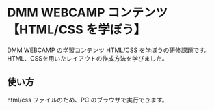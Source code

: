 # DMM WEBCAMP コンテンツ【HTML/CSS を学ぼう】

DMM WEBCAMP の学習コンテンツ HTML/CSS を学ぼうの研修課題です。  
HTML、CSSを用いたレイアウトの作成方法を学びました。

## 使い方

html/css ファイルのため、PC のブラウザで実行できます。
